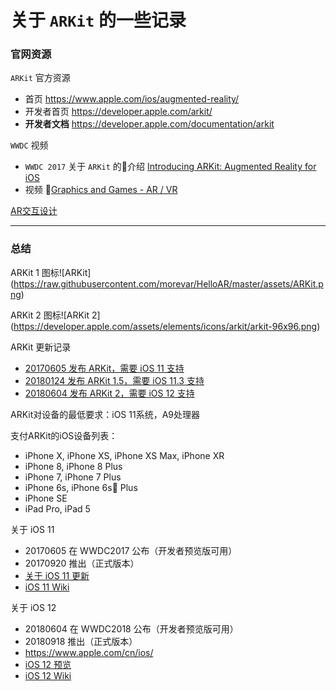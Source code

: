 # 关于 `ARKit` 的一些记录

### 官网资源
`ARKit` 官方资源
- 首页 https://www.apple.com/ios/augmented-reality/
- 开发者首页 https://developer.apple.com/arkit/
- **开发者文档** https://developer.apple.com/documentation/arkit

`WWDC` 视频
- `WWDC 2017` 关于 `ARKit` 的介绍 [Introducing ARKit: Augmented Reality for iOS](https://developer.apple.com/videos/play/wwdc2017/602/)
- 视频 [Graphics and Games - AR / VR](https://developer.apple.com/videos/graphics-and-games/ar-vr)

[AR交互设计](https://developer.apple.com/design/human-interface-guidelines/ios/system-capabilities/augmented-reality/)

---
### 总结

ARKit 1 图标![ARKit] (https://raw.githubusercontent.com/morevar/HelloAR/master/assets/ARKit.png)

ARKit 2 图标![ARKit 2] (https://developer.apple.com/assets/elements/icons/arkit/arkit-96x96.png)

ARKit 更新记录
- [20170605 发布 ARKit，需要 iOS 11 支持](https://www.apple.com/cn/newsroom/2017/06/ios-11-brings-new-features-to-iphone-and-ipad-this-fall/)
- [20180124 发布 ARKit 1.5，需要 iOS 11.3 支持](https://www.apple.com/newsroom/2018/01/apple-previews-ios-11-3/)
- [20180604 发布 ARKit 2，需要 iOS 12 支持](https://www.apple.com/cn/newsroom/2018/06/apple-unveils-arkit-2/)

ARKit对设备的最低要求：iOS 11系统，A9处理器

支付ARKit的iOS设备列表：
- iPhone X,  iPhone XS,     iPhone XS Max,   iPhone XR
- iPhone 8,  iPhone 8 Plus
- iPhone 7,  iPhone 7 Plus
- iPhone 6s, iPhone 6s Plus
- iPhone SE
- iPad Pro,  iPad 5

关于 iOS 11
- 20170605 在 WWDC2017 公布（开发者预览版可用）
- 20170920 推出（正式版本）
- [关于 iOS 11 更新](https://support.apple.com/zh-cn/HT208067)
- [iOS 11 Wiki](https://zh.wikipedia.org/wiki/IOS_11)

关于 iOS 12
- 20180604 在 WWDC2018 公布（开发者预览版可用）
- 20180918 推出（正式版本）
- https://www.apple.com/cn/ios/
- [iOS 12 预览](https://www.apple.com/cn/newsroom/2018/06/apple-previews-ios-12/)
- [iOS 12 Wiki](https://zh.wikipedia.org/wiki/IOS_12)
